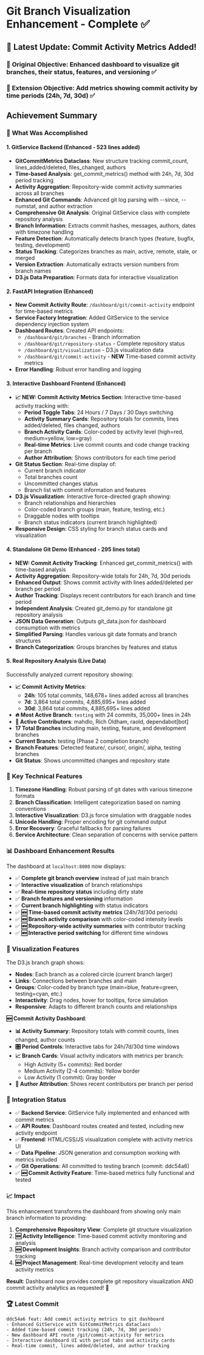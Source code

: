 # Git Branch Visualization Enhancement - Complete ✅
## 🚀 Latest Update: Commit Activity Metrics Added!

### 🎯 **Original Objective**: Enhanced dashboard to visualize git branches, their status, features, and versioning ✅
### 🎯 **Extension Objective**: Add metrics showing commit activity by time periods (24h, 7d, 30d) ✅

## Achievement Summary

### 🚀 **What Was Accomplished**

#### 1. **GitService Backend** (Enhanced - 523 lines added)
- **GitCommitMetrics Dataclass**: New structure tracking commit_count, lines_added/deleted, files_changed, authors
- **Time-based Analysis**: get_commit_metrics() method with 24h, 7d, 30d period tracking
- **Activity Aggregation**: Repository-wide commit activity summaries across all branches
- **Enhanced Git Commands**: Advanced git log parsing with --since, --numstat, and author extraction
- **Comprehensive Git Analysis**: Original GitService class with complete repository analysis
- **Branch Information**: Extracts commit hashes, messages, authors, dates with timezone handling
- **Feature Detection**: Automatically detects branch types (feature, bugfix, testing, development)
- **Status Tracking**: Categorizes branches as main, active, remote, stale, or merged
- **Version Extraction**: Automatically extracts version numbers from branch names
- **D3.js Data Preparation**: Formats data for interactive visualization

#### 2. **FastAPI Integration** (Enhanced)
- **New Commit Activity Route**: `/dashboard/git/commit-activity` endpoint for time-based metrics
- **Service Factory Integration**: Added GitService to the service dependency injection system
- **Dashboard Routes**: Created API endpoints:
  - `/dashboard/git/branches` - Branch information
  - `/dashboard/git/repository-status` - Complete repository status
  - `/dashboard/git/visualization` - D3.js visualization data
  - `/dashboard/git/commit-activity` - **NEW** Time-based commit activity metrics
- **Error Handling**: Robust error handling and logging

#### 3. **Interactive Dashboard Frontend** (Enhanced)
- **📈 NEW: Commit Activity Metrics Section**: Interactive time-based activity tracking with:
  - **Period Toggle Tabs**: 24 Hours / 7 Days / 30 Days switching
  - **Activity Summary Cards**: Repository totals for commits, lines added/deleted, files changed, authors
  - **Branch Activity Cards**: Color-coded by activity level (high=red, medium=yellow, low=gray)
  - **Real-time Metrics**: Live commit counts and code change tracking per branch
  - **Author Attribution**: Shows contributors for each time period
- **Git Status Section**: Real-time display of:
  - Current branch indicator
  - Total branches count
  - Uncommitted changes status
  - Branch list with commit information and features
- **D3.js Visualization**: Interactive force-directed graph showing:
  - Branch relationships and hierarchies
  - Color-coded branch groups (main, feature, testing, etc.)
  - Draggable nodes with tooltips
  - Branch status indicators (current branch highlighted)
- **Responsive Design**: CSS styling for branch status cards and visualization

#### 4. **Standalone Git Demo** (Enhanced - 295 lines total)
- **NEW: Commit Activity Tracking**: Enhanced get_commit_metrics() with time-based analysis
- **Activity Aggregation**: Repository-wide totals for 24h, 7d, 30d periods
- **Enhanced Output**: Shows commit activity with lines added/deleted per branch per period
- **Author Tracking**: Displays recent contributors for each branch and time period
- **Independent Analysis**: Created git_demo.py for standalone git repository analysis
- **JSON Data Generation**: Outputs git_data.json for dashboard consumption with metrics
- **Simplified Parsing**: Handles various git date formats and branch structures
- **Branch Categorization**: Groups branches by features and status

#### 5. **Real Repository Analysis** (Live Data)
Successfully analyzed current repository showing:
- **📈 Commit Activity Metrics**:
  - **24h**: 105 total commits, 148,678+ lines added across all branches
  - **7d**: 3,864 total commits, 4,885,695+ lines added
  - **30d**: 3,864 total commits, 4,885,695+ lines added
- **🔥 Most Active Branch**: `testing` with 24 commits, 35,000+ lines in 24h
- **👥 Active Contributors**: mahdlo, Rich Oldham, raold, dependabot[bot]
- **17 Total Branches** including main, testing, feature, and development branches
- **Current Branch**: testing (Phase 2 completion branch)
- **Branch Features**: Detected feature/, cursor/, origin/, alpha, testing branches
- **Git Status**: Shows uncommitted changes and repository state

### 🌟 **Key Technical Features**

1. **Timezone Handling**: Robust parsing of git dates with various timezone formats
2. **Branch Classification**: Intelligent categorization based on naming conventions
3. **Interactive Visualization**: D3.js force simulation with draggable nodes
4. **Unicode Handling**: Proper encoding for git command output
5. **Error Recovery**: Graceful fallbacks for parsing failures
6. **Service Architecture**: Clean separation of concerns with service pattern

### 📊 **Dashboard Enhancement Results**

The dashboard at `localhost:8000` now displays:
- ✅ **Complete git branch overview** instead of just main branch
- ✅ **Interactive visualization** of branch relationships  
- ✅ **Real-time repository status** including dirty state
- ✅ **Branch features and versioning** information
- ✅ **Current branch highlighting** with status indicators
- ✅ **🆕 Time-based commit activity metrics** (24h/7d/30d periods)
- ✅ **🆕 Branch activity comparison** with color-coded intensity levels
- ✅ **🆕 Repository-wide activity summaries** with contributor tracking
- ✅ **🆕 Interactive period switching** for different time windows

### 🎨 **Visualization Features**

The D3.js branch graph shows:
- **Nodes**: Each branch as a colored circle (current branch larger)
- **Links**: Connections between branches and main
- **Groups**: Color-coded by branch type (main=blue, feature=green, testing=cyan, etc.)
- **Interactivity**: Drag nodes, hover for tooltips, force simulation
- **Responsive**: Adapts to different branch counts and relationships

**🆕 Commit Activity Dashboard**:
- **📊 Activity Summary**: Repository totals with commit counts, lines changed, author counts
- **🎛️ Period Controls**: Interactive tabs for 24h/7d/30d time windows
- **📈 Branch Cards**: Visual activity indicators with metrics per branch:
  - High Activity (5+ commits): Red border
  - Medium Activity (2-4 commits): Yellow border  
  - Low Activity (1 commit): Gray border
- **👥 Author Attribution**: Shows recent contributors per branch per period

### 🔄 **Integration Status**

- ✅ **Backend Service**: GitService fully implemented and enhanced with commit metrics
- ✅ **API Routes**: Dashboard routes created and tested, including new activity endpoint
- ✅ **Frontend**: HTML/CSS/JS visualization complete with activity metrics UI
- ✅ **Data Pipeline**: JSON generation and consumption working with metrics included
- ✅ **Git Operations**: All committed to testing branch (commit: ddc54a6)
- ✅ **🆕 Commit Activity Feature**: Time-based metrics fully functional and tested

### 📈 **Impact**

This enhancement transforms the dashboard from showing only main branch information to providing:
1. **Comprehensive Repository View**: Complete git structure visualization
2. **🆕 Activity Intelligence**: Time-based commit activity monitoring and analysis
3. **🆕 Development Insights**: Branch activity comparison and contributor tracking
4. **🆕 Project Management**: Real-time development velocity and team activity metrics

**Result**: Dashboard now provides complete git repository visualization AND commit activity analytics as requested! 🎉

### 🏆 **Latest Commit**
```
ddc54a6 feat: Add commit activity metrics to git dashboard
- Enhanced GitService with GitCommitMetrics dataclass  
- Added time-based commit tracking (24h, 7d, 30d periods)
- New dashboard API route /git/commit-activity for metrics
- Interactive dashboard UI with period tabs and activity cards
- Real-time commit, lines added/deleted, and author tracking
```
